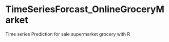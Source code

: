 # TimeSeriesForcast_OnlineGroceryMarket

Time series Prediction for sale supermarket grocery with R
